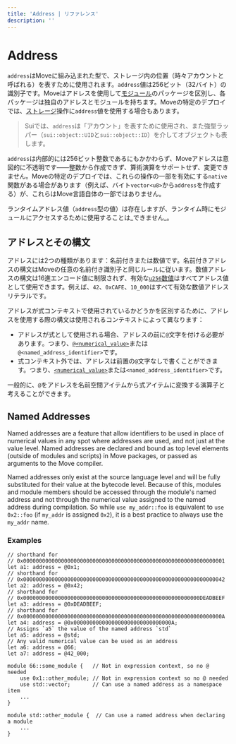 ```yaml
---
title: 'Address | リファレンス'
description: ''
---
```


# Address

`address`はMoveに組み込まれた型で、ストレージ内の位置（時々アカウントと呼ばれる）を表すために使用されます。`address`値は256ビット（32バイト）の識別子です。Moveはアドレスを使用して[モジュール](./../modules)のパッケージを区別し、各パッケージは独自のアドレスとモジュールを持ちます。Moveの特定のデプロイでは、[ストレージ](./../abilities#key)操作に`address`値を使用する場合もあります。

> Suiでは、`address`は「アカウント」を表すために使用され、また強型ラッパー（`sui::object::UID`と`sui::object::ID`）を介してオブジェクトも表します。

`address`は内部的には256ビット整数であるにもかかわらず、Moveアドレスは意図的に不透明です――整数から作成できず、算術演算をサポートせず、変更できません。Moveの特定のデプロイでは、これらの操作の一部を有効にする`native`関数がある場合があります（例えば、バイト`vector<u8>`から`address`を作成する）が、これらはMove言語自体の一部ではありません。

ランタイムアドレス値（`address`型の値）は存在しますが、ランタイム時にモジュールにアクセスするために使用することは_できません_。

## アドレスとその構文

アドレスには2つの種類があります：名前付きまたは数値です。名前付きアドレスの構文はMoveの任意の名前付き識別子と同じルールに従います。数値アドレスの構文は16進エンコード値に制限されず、有効な[`u256`数値](./integers)はすべてアドレス値として使用できます。例えば、`42`、`0xCAFE`、`10_000`はすべて有効な数値アドレスリテラルです。

アドレスが式コンテキストで使用されているかどうかを区別するために、アドレスを使用する際の構文は使用されるコンテキストによって異なります：

- アドレスが式として使用される場合、アドレスの前に`@`文字を付ける必要があります。つまり、[`@<numerical_value>`](./integers)または`@<named_address_identifier>`です。
- 式コンテキスト外では、アドレスは前置の`@`文字なしで書くことができます。つまり、[`<numerical_value>`](./integers)または`<named_address_identifier>`です。

一般的に、`@`をアドレスを名前空間アイテムから式アイテムに変換する演算子と考えることができます。

## Named Addresses

Named addresses are a feature that allow identifiers to be used in place of numerical values in any
spot where addresses are used, and not just at the value level. Named addresses are declared and
bound as top level elements (outside of modules and scripts) in Move packages, or passed as
arguments to the Move compiler.

Named addresses only exist at the source language level and will be fully substituted for their
value at the bytecode level. Because of this, modules and module members should be accessed through
the module's named address and not through the numerical value assigned to the named address during
compilation. So while `use my_addr::foo` is equivalent to `use 0x2::foo` (if `my_addr` is assigned
`0x2`), it is a best practice to always use the `my_addr` name.

### Examples

```move
// shorthand for
// 0x0000000000000000000000000000000000000000000000000000000000000001
let a1: address = @0x1;
// shorthand for
// 0x0000000000000000000000000000000000000000000000000000000000000042
let a2: address = @0x42;
// shorthand for
// 0x00000000000000000000000000000000000000000000000000000000DEADBEEF
let a3: address = @0xDEADBEEF;
// shorthand for
// 0x000000000000000000000000000000000000000000000000000000000000000A
let a4: address = @0x0000000000000000000000000000000A;
// Assigns `a5` the value of the named address `std`
let a5: address = @std;
// Any valid numerical value can be used as an address
let a6: address = @66;
let a7: address = @42_000;

module 66::some_module {   // Not in expression context, so no @ needed
    use 0x1::other_module; // Not in expression context so no @ needed
    use std::vector;       // Can use a named address as a namespace item
    ...
}

module std::other_module {  // Can use a named address when declaring a module
    ...
}
```
